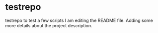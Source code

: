 # testrepo
testrepo to test a few scripts
I am editing the README file. Adding some more details about the project description.

